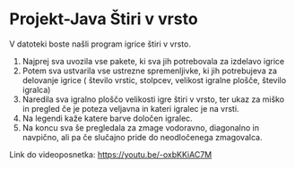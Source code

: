 # Projekt-Java Štiri v vrsto

V datoteki boste našli program igrice štiri v vrsto.

1. Najprej sva uvozila vse pakete, ki sva jih potrebovala za izdelavo igrice
2. Potem sva ustvarila vse ustrezne spremenljivke, ki jih potrebujeva za delovanje igrice ( število vrstic, stolpcev, velikost igralne plošče, število igralca)
3. Naredila sva igralno ploščo velikosti igre štiri v vrsto, ter ukaz za miško in pregled če je poteza veljavna in kateri igralec je na vrsti.
4. Na legendi kaže katere barve določen igralec.
5. Na koncu sva še pregledala za zmage vodoravno, diagonalno in navpično, ali pa če slučajno pride do neodločenega zmagovalca.

Link do videoposnetka: https://youtu.be/-oxbKKiAC7M
